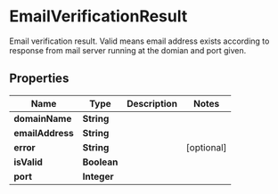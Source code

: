 

# EmailVerificationResult

Email verification result. Valid means email address exists according to response from mail server running at the domian and port given.
## Properties

Name | Type | Description | Notes
------------ | ------------- | ------------- | -------------
**domainName** | **String** |  | 
**emailAddress** | **String** |  | 
**error** | **String** |  |  [optional]
**isValid** | **Boolean** |  | 
**port** | **Integer** |  | 



